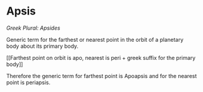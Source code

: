 # Apsis

*Greek
Plural: Apsides*

Generic term for the farthest or nearest point in the orbit of a planetary body about its primary body.

[[Farthest point on orbit is apo, nearest is peri + greek suffix for the primary body]] 

Therefore the generic term for farthest point is Apoapsis and for the nearest point is periapsis.